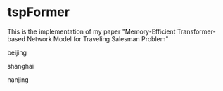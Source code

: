 # tspFormer
This is the implementation of my paper "Memory-Efficient Transformer-based Network Model for Traveling Salesman Problem"

beijing

shanghai


nanjing
